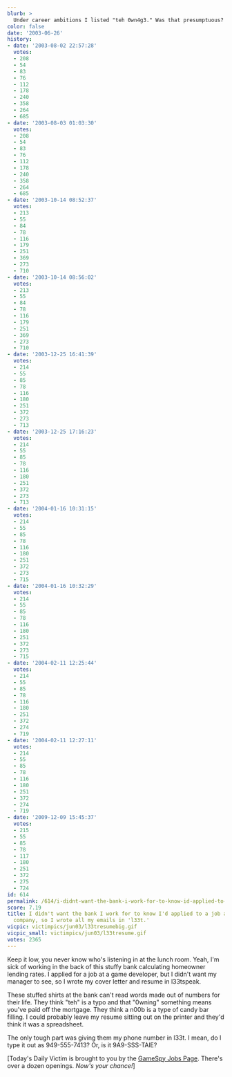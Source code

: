 ```yaml
---
blurb: >
  Under career ambitions I listed "teh 0wn4g3." Was that presumptuous?
color: false
date: '2003-06-26'
history:
- date: '2003-08-02 22:57:28'
  votes:
  - 208
  - 54
  - 83
  - 76
  - 112
  - 178
  - 240
  - 358
  - 264
  - 685
- date: '2003-08-03 01:03:30'
  votes:
  - 208
  - 54
  - 83
  - 76
  - 112
  - 178
  - 240
  - 358
  - 264
  - 685
- date: '2003-10-14 08:52:37'
  votes:
  - 213
  - 55
  - 84
  - 78
  - 116
  - 179
  - 251
  - 369
  - 273
  - 710
- date: '2003-10-14 08:56:02'
  votes:
  - 213
  - 55
  - 84
  - 78
  - 116
  - 179
  - 251
  - 369
  - 273
  - 710
- date: '2003-12-25 16:41:39'
  votes:
  - 214
  - 55
  - 85
  - 78
  - 116
  - 180
  - 251
  - 372
  - 273
  - 713
- date: '2003-12-25 17:16:23'
  votes:
  - 214
  - 55
  - 85
  - 78
  - 116
  - 180
  - 251
  - 372
  - 273
  - 713
- date: '2004-01-16 10:31:15'
  votes:
  - 214
  - 55
  - 85
  - 78
  - 116
  - 180
  - 251
  - 372
  - 273
  - 715
- date: '2004-01-16 10:32:29'
  votes:
  - 214
  - 55
  - 85
  - 78
  - 116
  - 180
  - 251
  - 372
  - 273
  - 715
- date: '2004-02-11 12:25:44'
  votes:
  - 214
  - 55
  - 85
  - 78
  - 116
  - 180
  - 251
  - 372
  - 274
  - 719
- date: '2004-02-11 12:27:11'
  votes:
  - 214
  - 55
  - 85
  - 78
  - 116
  - 180
  - 251
  - 372
  - 274
  - 719
- date: '2009-12-09 15:45:37'
  votes:
  - 215
  - 55
  - 85
  - 78
  - 117
  - 180
  - 251
  - 372
  - 275
  - 724
id: 614
permalink: /614/i-didnt-want-the-bank-i-work-for-to-know-id-applied-to-a-job-at-a-gaming-company-so-i-wrote-all-my-emails-in-l33t/
score: 7.19
title: I didn't want the bank I work for to know I'd applied to a job at a gaming
  company, so I wrote all my emails in 'l33t.'
vicpic: victimpics/jun03/l33tresumebig.gif
vicpic_small: victimpics/jun03/l33tresume.gif
votes: 2365
---
```


Keep it low, you never know who's listening in at the lunch room. Yeah,
I'm sick of working in the back of this stuffy bank calculating
homeowner lending rates. I applied for a job at a game developer, but I
didn't want my manager to see, so I wrote my cover letter and resume in
l33tspeak.

These stuffed shirts at the bank can't read words made out of numbers
for their life. They think "teh" is a typo and that "0wning" something
means you've paid off the mortgage. They think a n00b is a type of candy
bar filling. I could probably leave my resume sitting out on the printer
and they'd think it was a spreadsheet.

The only tough part was giving them my phone number in l33t. I mean, do
I type it out as 949-555-7413? Or, is it 9A9-SSS-TAlE?

\[Today's Daily Victim is brought to you by the [GameSpy Jobs
Page](http://web.archive.org/web/20030626000000/http://www.gamespy.com/jobs).
There's over a dozen openings. *Now's your chance!*\]